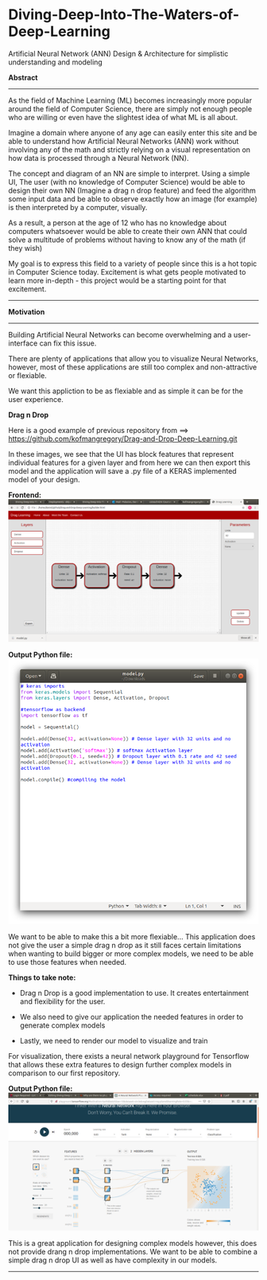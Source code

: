 # Diving-Deep-Into-The-Waters-of-Deep-Learning

Artificial Neural Network (ANN) Design &amp; Architecture for simplistic understanding and modeling

**Abstract**

---

As the field of Machine Learning (ML) becomes increasingly more popular around the field of Computer Science, there are simply not enough people who are willing or even have the slightest idea of what ML is all about.

Imagine a domain where anyone of any age can easily enter this site and be able to understand how Artificial Neural Networks (ANN) work without involving any of the math and strictly relying on a visual representation on how data is processed through a Neural Network (NN).

The concept and diagram of an NN are simple to interpret. Using a simple UI, The user (with no knowledge of Computer Science) would be able to design their own NN (Imagine a drag n drop feature) and feed the algorithm some input data and be able to observe exactly how an image (for example) is then interpreted by a computer, visually.

As a result, a person at the age of 12 who has no knowledge about computers whatsoever would be able to create their own ANN that could solve a multitude of problems without having to know any of the math (if they wish)

My goal is to express this field to a variety of people since this is a hot topic in Computer Science today. Excitement is what gets people motivated to learn more in-depth - this project would be a starting point for that excitement.

---

**Motivation**

---
Building Artificial Neural Networks can become overwhelming and a user-interface can fix this issue. 

There are plenty of applications that allow you to visualize Neural Networks, however, most of these applications are still too complex and non-attractive or flexiable. 

We want this appliction to be as flexiable and as simple it can be for the user experience. 

**Drag n Drop**

Here is a good example of previous repository from ==> https://github.com/kofmangregory/Drag-and-Drop-Deep-Learning.git

In these images, we see that the UI has block features that represent individual features for a given layer and from here we can then export this model and the application will save a .py file of a KERAS implemented model of your design. 

**Frontend:**
![](images/Prototype.png)

**Output Python file:**
![](images/output.png)

We want to be able to make this a bit more flexiable... This application does not give the user a simple drag n drop as it still faces certain limitations when wanting to build bigger or more complex models, we need to be able to use those features when needed. 

**Things to take note:**

- Drag n Drop is a good implementation to use. It creates entertainment and flexibility for the user.

- We also need to give our application the needed features in order to generate complex models

- Lastly, we need to render our model to visualize and train


For visualization, there exists a neural network playground for Tensorflow that allows these extra features to design further complex models in comparison to our first repository. 


**Output Python file:**
![](images/playground.png)




This is a great application for designing complex models however, this does not provide drang n drop implementations. We want to be able to combine a simple drag n drop UI as well as have complexity in our models. 

---
